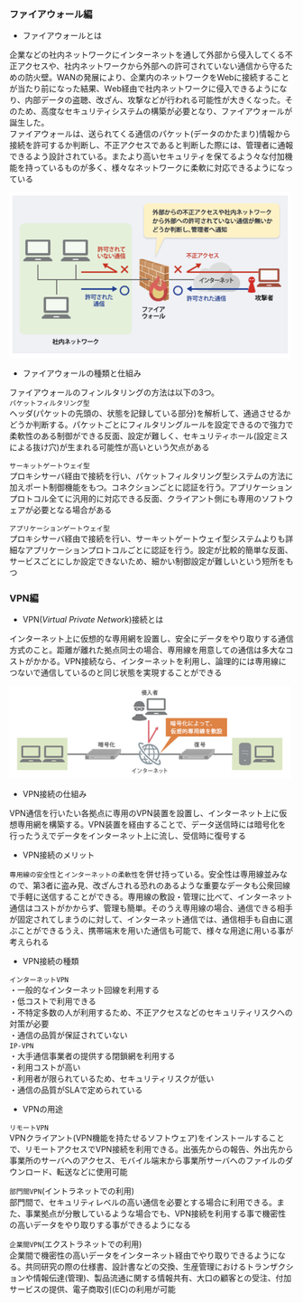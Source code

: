 ### ファイアウォール編

- ファイアウォールとは

企業などの社内ネットワークにインターネットを通して外部から侵入してくる不正アクセスや、社内ネットワークから外部への許可されていない通信から守るための防火壁。WANの発展により、企業内のネットワークをWebに接続することが当たり前になった結果、Ｗeb経由で社内ネットワークに侵入できるようになり、内部データの盗聴、改ざん、攻撃などが行われる可能性が大きくなった。そのため、高度なセキュリティシステムの構築が必要となり、ファイアウォールが誕生した。  
ファイアウォールは、送られてくる通信のパケット(データのかたまり)情報から接続を許可するか判断し、不正アクセスであると判断した際には、管理者に通報できるよう設計されている。またより高いセキュリティを保てるよう々な付加機能を持っているものが多く、様々なネットワークに柔軟に対応できるようになっている

<img width="500" alt="" src="./images/firewall.png">

- ファイアウォールの種類と仕組み

ファイアウォールのフィンルタリングの方法は以下の3つ。  
`パケットフィルタリング型`  
ヘッダ(パケットの先頭の、状態を記録している部分)を解析して、通過させるかどうか判断する。パケットごとにフィルタリングルールを設定できるので強力で柔軟性のある制御ができる反面、設定が難しく、セキュリティホール(設定ミスによる抜け穴)が生まれる可能性が高いという欠点がある

`サーキットゲートウェイ型`  
プロキシサーバ経由で接続を行い、パケットフィルタリング型システムの方法に加えポート制御機能をもつ。コネクションごとに認証を行う。アプリケーションプロトコル全てに汎用的に対応できる反面、クライアント側にも専用のソフトウェアが必要となる場合がある

`アプリケーションゲートウェイ型`  
プロキシサーバ経由で接続を行い、サーキットゲートウェイ型システムよりも詳細なアプリケーションプロトコルごとに認証を行う。設定が比較的簡単な反面、サービスごとにしか設定できないため、細かい制御設定が難しいという短所をもつ

### VPN編

- VPN(*Virtual Private Network*)接続とは

インターネット上に仮想的な専用網を設置し、安全にデータをやり取りする通信方式のこと。距離が離れた拠点同士の場合、専用線を用意しての通信は多大なコストがかかる。VPN接続なら、インターネットを利用し、論理的には専用線につないで通信しているのと同じ状態を実現することができる

<img width="500" alt="" src="./images/VPN.png">

- VPN接続の仕組み

VPN通信を行いたい各拠点に専用のVPN装置を設置し、インターネット上に仮想専用網を構築する。VPN装置を経由することで、データ送信時には暗号化を行ったうえでデータをインターネット上に流し、受信時に復号する

- VPN接続のメリット

`専用線の安全性`と`インターネットの柔軟性`を併せ持っている。安全性は専用線並みなので、第3者に盗み見、改ざんされる恐れのあるような重要なデータも公衆回線で手軽に送信することができる。専用線の敷設・管理に比べて、インターネット通信はコストがかからず、管理も簡単。そのうえ専用線の場合、通信できる相手が固定されてしまうのに対して、インターネット通信では、通信相手も自由に選ぶことができるうえ、携帯端末を用いた通信も可能で、様々な用途に用いる事が考えられる

- VPN接続の種類

`インターネットVPN`  
・一般的なインターネット回線を利用する  
・低コストで利用できる  
・不特定多数の人が利用するため、不正アクセスなどのセキュリティリスクへの対策が必要  
・通信の品質が保証されていない  
`IP-VPN`  
・大手通信事業者の提供する閉鎖網を利用する  
・利用コストが高い  
・利用者が限られているため、セキュリティリスクが低い  
・通信の品質がSLAで定められている

- VPNの用途

`リモートVPN`  
VPNクライアント(VPN機能を持たせるソフトウェア)をインストールすることで、リモートアクセスでVPN接続を利用できる。出張先からの報告、外出先から事業所のサーバへのアクセス、モバイル端末から事業所サーバへのファイルのダウンロード、転送などに使用可能

`部門間VPN`(イントラネットでの利用)  
部門間で、セキュリティレベルの高い通信を必要とする場合に利用できる。また、事業拠点が分散しているような場合でも、VPN接続を利用する事で機密性の高いデータをやり取りする事ができるようになる

`企業間VPN`(エクストラネットでの利用)  
企業間で機密性の高いデータをインターネット経由でやり取りできるようになる。共同研究の際の仕様書、設計書などの交換、生産管理におけるトランザクションや情報伝達(管理)、製品流通に関する情報共有、大口の顧客との受注、付加サービスの提供、電子商取引(EC)の利用が可能
